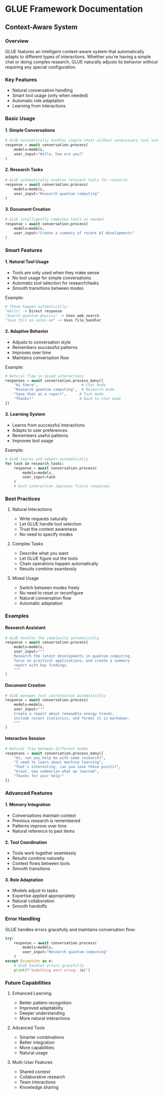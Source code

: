 # GLUE Framework Documentation

## Context-Aware System

### Overview
GLUE features an intelligent context-aware system that automatically adapts to different types of interactions. Whether you're having a simple chat or doing complex research, GLUE naturally adjusts its behavior without requiring any special configuration.

### Key Features
- Natural conversation handling
- Smart tool usage (only when needed)
- Automatic role adaptation
- Learning from interactions

### Basic Usage

#### 1. Simple Conversations
```python
# GLUE automatically handles simple chats without unnecessary tool use
response = await conversation.process(
    models=models,
    user_input="Hello, how are you?"
)
```

#### 2. Research Tasks
```python
# GLUE automatically enables relevant tools for research
response = await conversation.process(
    models=models,
    user_input="Research quantum computing"
)
```

#### 3. Document Creation
```python
# GLUE intelligently combines tools as needed
response = await conversation.process(
    models=models,
    user_input="Create a summary of recent AI developments"
)
```

### Smart Features

#### 1. Natural Tool Usage
- Tools are only used when they make sense
- No tool usage for simple conversations
- Automatic tool selection for research/tasks
- Smooth transitions between modes

Example:
```python
# These happen automatically:
"Hello" -> Direct response
"Search quantum physics" -> Uses web_search
"Save this as notes.md" -> Uses file_handler
```

#### 2. Adaptive Behavior
- Adjusts to conversation style
- Remembers successful patterns
- Improves over time
- Maintains conversation flow

Example:
```python
# Natural flow in mixed interactions
responses = await conversation.process_many([
    "Hi there",                    # Chat mode
    "Research quantum computing",  # Research mode
    "Save that as a report",      # Task mode
    "Thanks!"                     # Back to chat mode
])
```

#### 3. Learning System
- Learns from successful interactions
- Adapts to user preferences
- Remembers useful patterns
- Improves tool usage

Example:
```python
# GLUE learns and adapts automatically
for task in research_tasks:
    response = await conversation.process(
        models=models,
        user_input=task
    )
    # Each interaction improves future responses
```

### Best Practices

1. Natural Interactions
   - Write requests naturally
   - Let GLUE handle tool selection
   - Trust the context awareness
   - No need to specify modes

2. Complex Tasks
   - Describe what you want
   - Let GLUE figure out the tools
   - Chain operations happen automatically
   - Results combine seamlessly

3. Mixed Usage
   - Switch between modes freely
   - No need to reset or reconfigure
   - Natural conversation flow
   - Automatic adaptation

### Examples

#### Research Assistant
```python
# GLUE handles the complexity automatically
response = await conversation.process(
    models=models,
    user_input="""
    Research the latest developments in quantum computing,
    focus on practical applications, and create a summary
    report with key findings.
    """
)
```

#### Document Creation
```python
# GLUE manages tool coordination automatically
response = await conversation.process(
    models=models,
    user_input="""
    Create a report about renewable energy trends,
    include recent statistics, and format it in markdown.
    """
)
```

#### Interactive Session
```python
# Natural flow between different modes
responses = await conversation.process_many([
    "Hi, can you help me with some research?",
    "I need to learn about machine learning",
    "That's interesting, can you save these points?",
    "Great, now summarize what we learned",
    "Thanks for your help!"
])
```

### Advanced Features

#### 1. Memory Integration
- Conversations maintain context
- Previous research is remembered
- Patterns improve over time
- Natural reference to past items

#### 2. Tool Coordination
- Tools work together seamlessly
- Results combine naturally
- Context flows between tools
- Smooth transitions

#### 3. Role Adaptation
- Models adjust to tasks
- Expertise applied appropriately
- Natural collaboration
- Smooth handoffs

### Error Handling
GLUE handles errors gracefully and maintains conversation flow:

```python
try:
    response = await conversation.process(
        models=models,
        user_input="Research quantum computing"
    )
except Exception as e:
    # GLUE handles errors gracefully
    print(f"Something went wrong: {e}")
```

### Future Capabilities
1. Enhanced Learning
   - Better pattern recognition
   - Improved adaptability
   - Deeper understanding
   - More natural interactions

2. Advanced Tools
   - Smarter combinations
   - Better integration
   - More capabilities
   - Natural usage

3. Multi-User Features
   - Shared context
   - Collaborative research
   - Team interactions
   - Knowledge sharing
